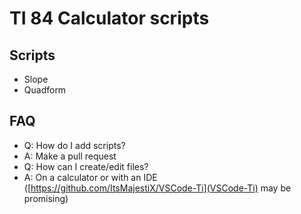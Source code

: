 # TI 84 Calculator scripts

## Scripts
* Slope
* Quadform

## FAQ
* Q: How do I add scripts?
* A: Make a pull request
* Q: How can I create/edit files?
* A: On a calculator or with an IDE ([https://github.com/ItsMajestiX/VSCode-Ti](VSCode-Ti) may be promising)
